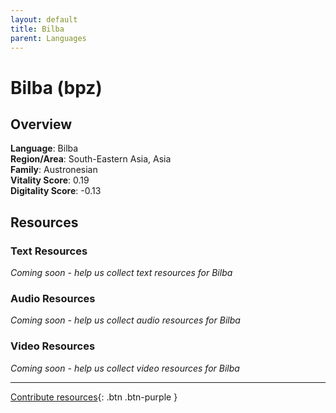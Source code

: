 ```yaml
---
layout: default
title: Bilba
parent: Languages
---
```


# Bilba (bpz)

## Overview

**Language**: Bilba  
**Region/Area**: South-Eastern Asia, Asia  
**Family**: Austronesian  
**Vitality Score**: 0.19  
**Digitality Score**: -0.13  

## Resources

### Text Resources
*Coming soon - help us collect text resources for Bilba*

### Audio Resources
*Coming soon - help us collect audio resources for Bilba*

### Video Resources
*Coming soon - help us collect video resources for Bilba*

---

[Contribute resources](https://fairtrain.github.io/){: .btn .btn-purple }
